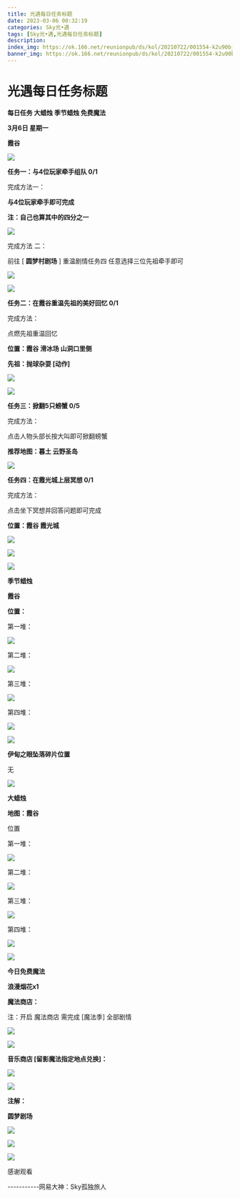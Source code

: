 ```yaml
---
title: 光遇每日任务标题
date: 2023-03-06 00:32:19
categories: Sky光•遇
tags: [Sky光•遇,光遇每日任务标题]
description: 
index_img: https://ok.166.net/reunionpub/ds/kol/20210722/001554-k2u90bj7ay.png?imageView&thumbnail=600x0&type=jpg
banner_img: https://ok.166.net/reunionpub/ds/kol/20210722/001554-k2u90bj7ay.png?imageView&thumbnail=600x0&type=jpg
---
```

# 光遇每日任务标题
**每日任务 大蜡烛 季节蜡烛 免费魔法**

 **3月6日 星期一**

 **霞谷**

![](https://img.166.net/reunionpub/ds/kol/20230306/001504-3tsk2oqjz9.jpeg)

 **任务一：与4位玩家牵手组队 0/1**

完成方法一：

 **与4位玩家牵手即可完成**

 **注：自己也算其中的四分之一**

![](https://img.166.net/reunionpub/ds/kol/20230306/000123-moysweuc9n.jpeg)

完成方法 二：

前往 [ **圆梦村剧场** ] 重温剧情任务四 任意选择三位先祖牵手即可

![](https://img.166.net/reunionpub/ds/kol/20230306/000131-gnkodvb248.jpeg)

![](https://img.166.net/reunionpub/ds/kol/20230306/000140-sa2tgik89r.jpeg)

 **任务二：在霞谷重温先祖的美好回忆 0/1**

完成方法：

点燃先祖重温回忆

 **位置：霞谷 滑冰场 山洞口里侧**

 **先祖：抛球杂耍 [动作]**

![](https://img.166.net/reunionpub/ds/kol/20230306/000418-1wse3f7z4i.jpg)

![](https://img.166.net/reunionpub/ds/kol/20230306/000425-03dkz5rvsf.jpg)

 **任务三：掀翻5只螃蟹 0/5**

完成方法：

点击人物头部长按大叫即可掀翻螃蟹

 **推荐地图：暮土 云野圣岛**

![](https://img.166.net/reunionpub/ds/kol/20230306/000325-gfvzq8k9ie.jpg)

 **任务四：在霞光城上层冥想 0/1**

完成方法：

点击坐下冥想并回答问题即可完成

 **位置：霞谷 霞光城**

![](https://img.166.net/reunionpub/ds/kol/20230306/000254-5yzqoib720.jpg)

![](https://img.166.net/reunionpub/ds/kol/20230306/000302-dq16254nso.jpg)

![](https://img.166.net/reunionpub/ds/kol/20221018/100256-wzutnocka0.png)

 **季节蜡烛**

 **霞谷**

 **位置：**

第一堆：

![](https://img.166.net/reunionpub/ds/kol/20230306/000631-az0tivfsoe.jpeg)

第二堆：

![](https://img.166.net/reunionpub/ds/kol/20230306/000639-f9476czs0n.jpeg)

第三堆：

![](https://img.166.net/reunionpub/ds/kol/20230306/000647-0m2dhnis37.jpeg)

第四堆：

![](https://img.166.net/reunionpub/ds/kol/20230306/000654-n7w61es9si.jpeg)

![](https://img.166.net/reunionpub/ds/kol/20221130/005912-5mvshq9nf3.png)

 **伊甸之眼坠落碎片位置**

无

![](https://img.166.net/reunionpub/ds/kol/20221018/100256-wzutnocka0.png)

 **大蜡烛**

 **地图：霞谷**

位置

第一堆：

![](https://img.166.net/reunionpub/ds/kol/20230306/000810-pu536h1lyt.jpeg)

第二堆：

![](https://img.166.net/reunionpub/ds/kol/20230306/000820-u7e6cwz185.jpeg)

第三堆：

![](https://img.166.net/reunionpub/ds/kol/20230306/000827-ons1zw3bmc.jpeg)

第四堆：

![](https://img.166.net/reunionpub/ds/kol/20230306/000833-s51m6i24et.jpeg)

![](https://img.166.net/reunionpub/ds/kol/20221018/100256-wzutnocka0.png)

 **今日免费魔法**

 **浪漫烟花x1**

 **魔法商店：**

注：开启 魔法商店 需完成 [魔法季] 全部剧情

![](https://img.166.net/reunionpub/ds/kol/20221018/100559-oibznvdtus.png)

![](https://img.166.net/reunionpub/ds/kol/20230306/000901-pm0dy8s7ig.jpeg)

 **音乐商店 [留影魔法指定地点兑换]：**

![](https://img.166.net/reunionpub/ds/kol/20230306/000919-yz5wigsdvh.jpeg)

 **![](https://img.166.net/reunionpub/ds/kol/20221018/100256-wzutnocka0.png)**

 **注解：**

 **圆梦剧场**

![](https://img.166.net/reunionpub/ds/kol/20230305/002018-0rezsk48wt.jpeg)

![](https://img.166.net/reunionpub/ds/kol/20230306/001007-0tm14vgwec.jpeg)

 **![](https://img.166.net/reunionpub/ds/kol/20221018/100256-wzutnocka0.png)**

感谢观看

\-----------网易大神：Sky孤独旅人

